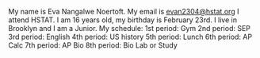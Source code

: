 My name is Eva Nangalwe Noertoft. 
My email is evan2304@hstat.org
I attend HSTAT.
I am 16 years old, my birthday is February 23rd. I live in Brooklyn and I am a Junior. 
My schedule:
1st period: Gym 
2nd period: SEP
3rd period: English 
4th period: US history
5th period: Lunch
6th period: AP Calc
7th period: AP Bio
8th period: Bio Lab or Study